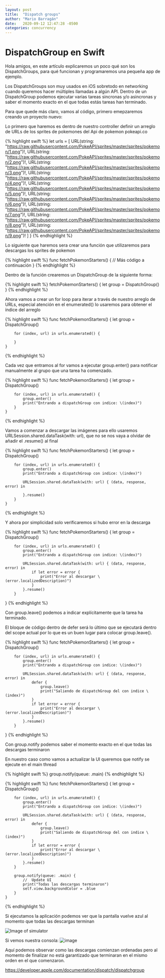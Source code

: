 ```yaml
---
layout: post
title:  "Dispatch groups"
author: "Mario Barragán"
date:   2020-09-12 12:47:28 -0500
categories: concurrency
---
```


# DispatchGroup en Swift

Hola amigos, en este artículo explicaremos un poco qué son los DispatchGroups, para qué funcionan y programaremos una pequeña app de ejemplo.


Los DispatchGroups son muy usados en iOS sobretodo en networking cuando queremos hacer múltiples llamadas a algún API. Dentro de un DispatchGroup podemos ejecutar varias tareas sincronas y/o asincronas y saber el momento exacto en el que todas estás tareas han terminado.

Para que quede más claro, vamos al código, primero emepzaremos creando un proyecto nuevo:

Lo primero que haremos es dentro de nuestro controller definir un arreglo de URLs de los sprites de pokemones del Api de pokemon pokeapi.co

{% highlight swift %}
    let urls = [
        URL(string: "https://raw.githubusercontent.com/PokeAPI/sprites/master/sprites/pokemon/1.png")!,
        URL(string: "https://raw.githubusercontent.com/PokeAPI/sprites/master/sprites/pokemon/2.png")!,
        URL(string: "https://raw.githubusercontent.com/PokeAPI/sprites/master/sprites/pokemon/3.png")!,
        URL(string: "https://raw.githubusercontent.com/PokeAPI/sprites/master/sprites/pokemon/4.png")!,
        URL(string: "https://raw.githubusercontent.com/PokeAPI/sprites/master/sprites/pokemon/5.png")!,
        URL(string: "https://raw.githubusercontent.com/PokeAPI/sprites/master/sprites/pokemon/6.png")!,
        URL(string: "https://raw.githubusercontent.com/PokeAPI/sprites/master/sprites/pokemon/7.png")!,
        URL(string: "https://raw.githubusercontent.com/PokeAPI/sprites/master/sprites/pokemon/8.png")!,
        URL(string: "https://raw.githubusercontent.com/PokeAPI/sprites/master/sprites/pokemon/9.png")!
    ]
}
{% endhighlight %}

Lo siguiente que haremos sera crear una función que utilizaremos para descargas los sprites de pokemon 

{% highlight swift %}
func fetchPokemonStarters() {
    // Más código a continuación
}
{% endhighlight %}

Dentro de la función crearemos un DispatchGroup de la siguiente forma:

{% highlight swift %}
fetchPokemonStarters() {
    let group = DispatchGroup()
}
{% endhighlight %}

Ahora vamos a crear un for loop para iterar a través de nuestro arreglo de URLs, especial atención en el enumerated() lo usaremos para obtener el índice del arreglo

{% highlight swift %}
func fetchPokemonStarters() {
        let group = DispatchGroup()
        
        for (index, url) in urls.enumerated() {
        
        }
    }
{% endhighlight %}

Cada vez que entramos al for vamos a ejecutar group.enter() para notificar manualmente al grupo que una tarea ha comenzado.

{% highlight swift %}
func fetchPokemonStarters() {
        let group = DispatchGroup()
        
        for (index, url) in urls.enumerated() {
            group.enter()
            print("Entrando a dispatchGroup con indice: \(index)")
        }
    }
{% endhighlight %}

Vamos a comenzar a descargar las imágenes para ello usaremos URLSession.shared.dataTask(with: url), que no se nos vaya a olvidar de añadir el .resume() al final

{% highlight swift %}
func fetchPokemonStarters() {
        let group = DispatchGroup()
        
        for (index, url) in urls.enumerated() {
            group.enter()
            print("Entrando a dispatchGroup con indice: \(index)")
            
            URLSession.shared.dataTask(with: url) { (data, response, error) in
                
            }.resume()
        }
    }
{% endhighlight %}

Y ahora por simplicidad solo verificaremos si hubo error en la descarga

{% highlight swift %}
func fetchPokemonStarters() {
        let group = DispatchGroup()
        
        for (index, url) in urls.enumerated() {
            group.enter()
            print("Entrando a dispatchGroup con indice: \(index)")
            
            URLSession.shared.dataTask(with: url) { (data, response, error) in
                if let error = error {
                    print("Error al descargar \(error.localizedDescription)")
                }
            }.resume()
        }
 }
{% endhighlight %}



Con group.leave() podemos a indicar explícitamente que la tarea ha terminado.

El bloque de código dentro de defer será lo último que se ejecutará dentro del scope actual por lo que es un buen lugar para colocar group.leave().

{% highlight swift %}
func fetchPokemonStarters() {
        let group = DispatchGroup()
        
        for (index, url) in urls.enumerated() {
            group.enter()
            print("Entrando a dispatchGroup con indice: \(index)")
            
            URLSession.shared.dataTask(with: url) { (data, response, error) in
                defer {
                    group.leave()
                    print("Saliendo de dispatchGroup del con indice \(index)")
                }
                if let error = error {
                    print("Error al descargar \(error.localizedDescription)")
                }
            }.resume()
        }
 }
{% endhighlight %}

Con group.notify podemos saber el momento exacto en el que todas las descargas terminaron 


En nuestro caso como vamos a actualizar la UI queremos que notify se ejecute en el main thread 

{% highlight swift %}
group.notify(queue: .main)
{% endhighlight %}

{% highlight swift %}
func fetchPokemonStarters() {
        let group = DispatchGroup()
        
        for (index, url) in urls.enumerated() {
            group.enter()
            print("Entrando a dispatchGroup con indice: \(index)")
            
            URLSession.shared.dataTask(with: url) { (data, response, error) in
                defer {
                    group.leave()
                    print("Saliendo de dispatchGroup del con indice \(index)")
                }
                if let error = error {
                    print("Error al descargar \(error.localizedDescription)")
                }
            }.resume()
        }
        
        group.notify(queue: .main) {
            //  Update UI
            print("Todas las descargas terminaron")
            self.view.backgroundColor = .blue
        }
    }
{% endhighlight %}


Si ejecutamos la aplicación podemos ver que la pantalla vuelve azul al momento que todas las descargas terminan

![Image of simulator](/assets/dispatchGroups/simulator.png)

Si vemos nuestra consola:
![image](/assets/dispatchGroups/console.png)

Aquí podemos observar como las descargas comienzan ordenadas pero al momento de finalizar no está garantizado que terminaran en el mismo orden en el que comenzaron.


https://developer.apple.com/documentation/dispatch/dispatchgroup

